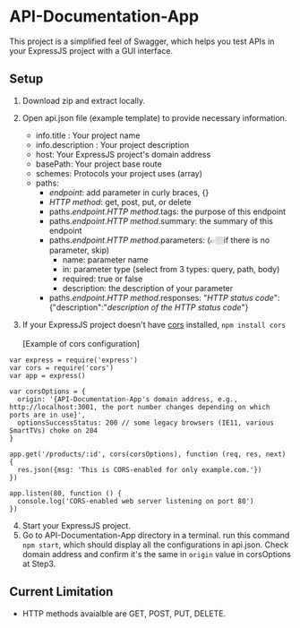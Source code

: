 # API-Documentation-App

This project is a simplified feel of Swagger, which helps you test APIs in your ExpressJS project with a GUI interface.

## Setup

1. Download zip and extract locally.
2. Open api.json file (example template) to provide necessary information. <br>
   
   - info.title : Your project name
   - info.description : Your project description
   - host: Your ExpressJS project's domain address
   - basePath: Your project base route
   - schemes: Protocols your project uses (array)
   - paths:
     - *endpoint*: add parameter in curly braces, {}
     - *HTTP method*: get, post, put, or delete
     - paths.*endpoint*.*HTTP method*.tags: the purpose of this endpoint
     - paths.*endpoint*.*HTTP method*.summary: the summary of this endpoint
     - paths.*endpoint*.*HTTP method*.parameters: (👉🏼if there is no parameter, skip)
       - name: parameter name
       - in: parameter type (select from 3 types: query, path, body)
       - required: true or false
       - description: the description of your parameter
     - paths.*endpoint*.*HTTP method*.responses: "*HTTP status code*": {"description":"*description of the HTTP status code*"}
    
3. If your ExpressJS project doesn't have [cors](https://expressjs.com/en/resources/middleware/cors.html) installed, `npm install cors` <br><br>
  [Example of cors configuration]
```
var express = require('express')
var cors = require('cors')
var app = express()

var corsOptions = {
  origin: '{API-Documentation-App's domain address, e.g., http://localhost:3001, the port number changes depending on which ports are in use}',
  optionsSuccessStatus: 200 // some legacy browsers (IE11, various SmartTVs) choke on 204
}

app.get('/products/:id', cors(corsOptions), function (req, res, next) {
  res.json({msg: 'This is CORS-enabled for only example.com.'})
})

app.listen(80, function () {
  console.log('CORS-enabled web server listening on port 80')
})
```
4. Start your ExpressJS project.
5. Go to API-Documentation-App directory in a terminal. run this command `npm start`, which should display all the configurations in api.json. Check domain address and confirm it's the same in `origin` value in corsOptions at Step3.


## Current Limitation
- HTTP methods avaialble are GET, POST, PUT, DELETE.
  
       
     
   



